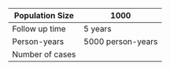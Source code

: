 | Population Size | 1000              |
|-----------------|-------------------|
| Follow up time  | 5 years           |
| Person-years    | 5000 person-years |
| Number of cases |